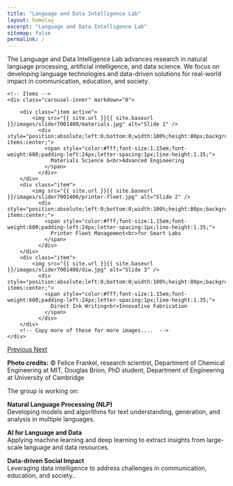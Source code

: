 ```yaml
---
title: "Language and Data Intelligence Lab"
layout: homelay
excerpt: "Language and Data Intelligence Lab"
sitemap: false
permalink: /
---
```



The Language and Data Intelligence Lab advances research in natural language processing, artificial intelligence, and data science. We focus on developing language technologies and data-driven solutions for real-world impact in communication, education, and society.

<div markdown="0" id="carousel" class="carousel slide" data-ride="carousel" data-interval="5000" data-pause="hover" >
    <!-- Menu -->

    <!-- Items -->
    <div class="carousel-inner" markdown="0">

        <div class="item active">
            <img src="{{ site.url }}{{ site.baseurl }}/images/slider7001400/materials.jpg" alt="Slide 1" />
              <div style="position:absolute;left:0;bottom:0;width:100%;height:80px;background:rgba(40,60,120,0.60);display:flex;align-items:center;">
                <span style="color:#fff;font-size:1.15em;font-weight:600;padding-left:24px;letter-spacing:1px;line-height:1.35;">
                  Materials Science &<br>Advanced Engineering
                </span>
              </div>
        </div>
        <div class="item">
            <img src="{{ site.url }}{{ site.baseurl }}/images/slider7001400/printer-fleet.jpg" alt="Slide 2" />
              <div style="position:absolute;left:0;bottom:0;width:100%;height:80px;background:rgba(40,60,120,0.60);display:flex;align-items:center;">
                <span style="color:#fff;font-size:1.15em;font-weight:600;padding-left:24px;letter-spacing:1px;line-height:1.35;">
                  Printer Fleet Management<br>for Smart Labs
                </span>
              </div>
        </div>
        <div class="item">
            <img src="{{ site.url }}{{ site.baseurl }}/images/slider7001400/diw.jpg" alt="Slide 3" />
              <div style="position:absolute;left:0;bottom:0;width:100%;height:80px;background:rgba(40,60,120,0.60);display:flex;align-items:center;">
                <span style="color:#fff;font-size:1.15em;font-weight:600;padding-left:24px;letter-spacing:1px;line-height:1.35;">
                  Direct Ink Writing<br>Innovative Fabrication
                </span>
              </div>
        </div>
        <!-- Copy more of these for more images....  -->
    </div>

  <a class="left carousel-control" href="#carousel" role="button" data-slide="prev">
    <span class="glyphicon glyphicon-chevron-left" aria-hidden="true"></span>
    <span class="sr-only">Previous</span>
  </a>
  <a class="right carousel-control" href="#carousel" role="button" data-slide="next">
    <span class="glyphicon glyphicon-chevron-right" aria-hidden="true"></span>
    <span class="sr-only">Next</span>
  </a>
</div>

**Photo credits:** © Felice Frankel, research scientist, Department of Chemical Engineering at MIT, Douglas Brion, PhD student, Department of Engineering at University of Cambridge


The group is working on:


**Natural Language Processing (NLP)**  
Developing models and algorithms for text understanding, generation, and analysis in multiple languages.

**AI for Language and Data**  
Applying machine learning and deep learning to extract insights from large-scale language and data resources.

**Data-driven Social Impact**  
Leveraging data intelligence to address challenges in communication, education, and society..

<br>
